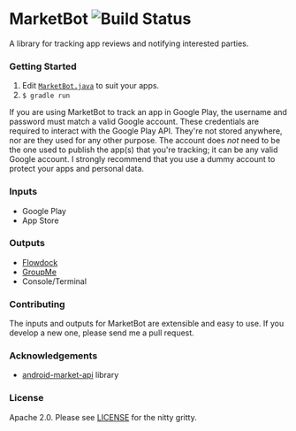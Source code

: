 MarketBot ![Build Status](https://travis-ci.org/acj/MarketBot.svg?branch=master)
=========

A library for tracking app reviews and notifying interested parties.

### Getting Started

1. Edit [`MarketBot.java`](src/main/java/org/linuxguy/MarketBot/MarketBot.java) to suit your apps.
2. `$ gradle run`

If you are using MarketBot to track an app in Google Play, the username and password must match a valid Google account. These credentials are required to interact with the Google Play API. They're not stored anywhere, nor are they used for any other purpose. The account does *not* need to be the one used to publish the app(s) that you're tracking; it can be any valid Google account. I strongly recommend that you use a dummy account to protect your apps and personal data.

### Inputs

 * Google Play
 * App Store
 
### Outputs

 * [Flowdock](https://flowdock.com)
 * [GroupMe](https://groupme.com)
 * Console/Terminal
 
 
### Contributing

The inputs and outputs for MarketBot are extensible and easy to use. If you develop a new one, please send me a pull request.

### Acknowledgements

 * [android-market-api](https://code.google.com/p/android-market-api/) library

### License

Apache 2.0. Please see [LICENSE](LICENSE) for the nitty gritty.
